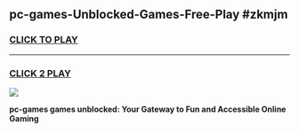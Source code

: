 
## pc-games-Unblocked-Games-Free-Play #zkmjm
<h3>
<a href="https://us.freeplayer.one?title=pc-games&ref=9M">CLICK TO PLAY</a></h3>
<hr>

<h3>
<a href="https://us.freeplayer.one?title=pc-games&ref=9M">CLICK 2 PLAY</a>
  
</h3>

<a href="https://us.freeplayer.one?title=pc-games&ref=9M"><img src="https://clearcache.store/games.png"></a>


**pc-games games unblocked: Your Gateway to Fun and Accessible Online Gaming**
